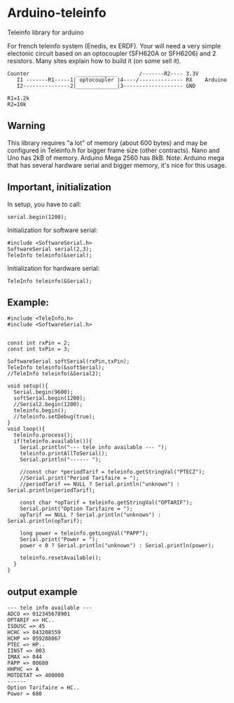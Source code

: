 # Arduino-teleinfo
Teleinfo library for arduino 

For french teleinfo system (Enedis, ex ERDF).
Your will need a very simple electonic circuit based on an optocoupler (SFH620A or SFH6206) and 2 resistors. Many sites explain how to build it (on some sell it).

```
Counter               _____________       /-------R2---- 3.3V
   I1 -------R1-----1| optocoupler |4----/-------------- RX    Arduino
   I2---------------2|_____________|3------------------- GND
                     
R1=1.2k
R2=10k
```

## Warning
This library requires "a lot" of memory (about 600 bytes) and may be configured in Teleinfo.h for bigger frame size (other contracts). 
Nano and Uno has 2kB of memory. Arduino Mega 2560 has 8kB.
Note: Arduino mega that has several hardware serial and bigger memory, it's nice for this usage.

## Important, initialization
In setup, you have to call:

    serial.begin(1200);

Initialization for software serial:

    #include <SoftwareSerial.h>
    SoftwareSerial serial(2,3);
    TeleInfo teleinfo(&serial);

Initialization for hardware serial:

    TeleInfo teleinfo(&Serial);

## Example: 

    #include <TeleInfo.h>
    #include <SoftwareSerial.h>
    
    
    const int rxPin = 2;
    const int txPin = 3;
    
    SoftwareSerial softSerial(rxPin,txPin);
    TeleInfo teleinfo(&softSerial);
    //TeleInfo teleinfo(&Serial2);

    void setup(){
      Serial.begin(9600);
      softSerial.begin(1200);
      //Serial2.begin(1200);
      teleinfo.begin();
      //teleinfo.setDebug(true);
    }
    void loop(){
      teleinfo.process();
      if(teleinfo.available()){
        Serial.println("--- tele info available --- ");
        teleinfo.printAllToSerial();
        Serial.println("------ ");
        
        //const char *periodTarif = teleinfo.getStringVal("PTECZ");
        //Serial.print("Period Tarifaire = ");
        //periodTarif == NULL ? Serial.println("unknown") : Serial.println(periodTarif);
        
        const char *opTarif = teleinfo.getStringVal("OPTARIF");
        Serial.print("Option Tarifaire = ");
        opTarif == NULL ? Serial.println("unknown") : Serial.println(opTarif);
        
        long power = teleinfo.getLongVal("PAPP");
        Serial.print("Power = ");
        power < 0 ? Serial.println("unknown") : Serial.println(power);
        
        teleinfo.resetAvailable();
      }    
    }
    
## output example

    --- tele info available --- 
    ADCO => 012345678901
    OPTARIF => HC..
    ISOUSC => 45
    HCHC => 043208559
    HCHP => 059288067
    PTEC => HP..
    IINST => 003
    IMAX => 044
    PAPP => 00680
    HHPHC => A
    MOTDETAT => 400000
    ------ 
    Option Tarifaire = HC..
    Power = 680
